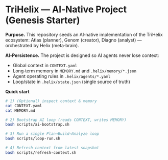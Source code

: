 # TriHelix — AI‑Native Project (Genesis Starter)

**Purpose.** This repository seeds an AI‑native implementation of the TriHelix ecosystem:
Atlas (planner), Genom (creator), Diagno (analyst) — orchestrated by Helix (meta‑brain).

**AI‑Persistence.** The project is designed so AI agents never lose context:
- Global context in `CONTEXT.yaml`
- Long‑term memory in `MEMORY.md` and `.helix/memory/*.json`
- Agent operating rules in `.helix/agents/*.yaml`
- Loop/state in `.helix/state.json` (single source of truth)

**Quick start**
```bash
# 1) (Optional) inspect context & memory
cat CONTEXT.yaml
cat MEMORY.md

# 2) Bootstrap AI loop (reads CONTEXT, writes MEMORY)
bash scripts/ai-bootstrap.sh

# 3) Run a single Plan→Build→Analyze loop
bash scripts/loop-run.sh

# 4) Refresh context from latest snapshot
bash scripts/refresh-context.sh
```
